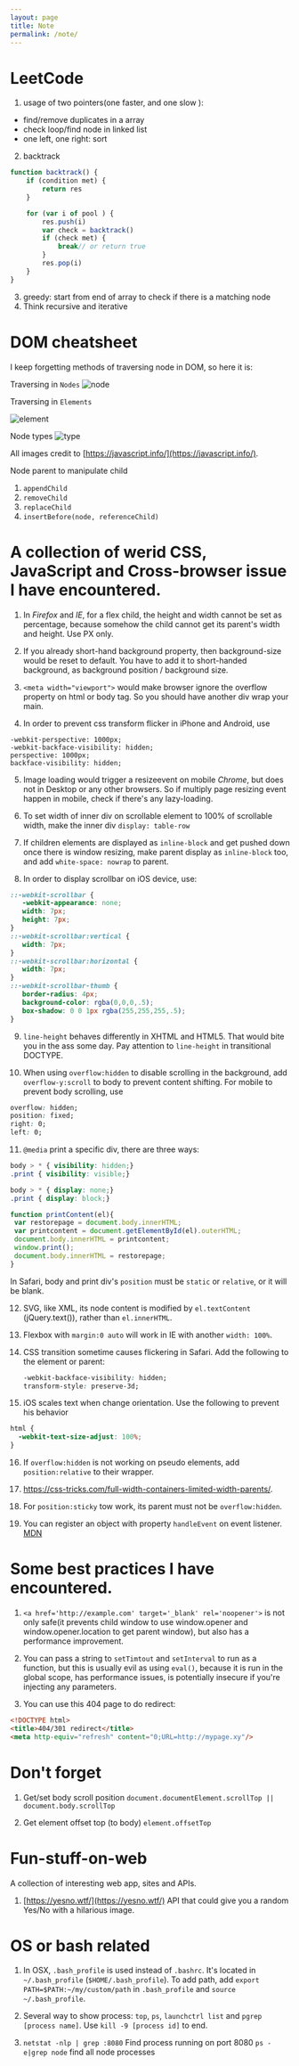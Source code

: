 ```yaml
---
layout: page
title: Note
permalink: /note/
---
```


# LeetCode 

1. usage of two pointers(one faster, and one slow ): 
- find/remove duplicates in a array 
- check loop/find node in linked list
- one left, one right: sort

2. backtrack

```javascript
function backtrack() {
    if (condition met) {
        return res
    }

    for (var i of pool ) {
        res.push(i)
        var check = backtrack()
        if (check met) {
            break// or return true
        }
        res.pop(i)
    }
}
```
3. greedy: start from end of array to check if there is a matching node 
4. Think recursive and iterative



# DOM cheatsheet

I keep forgetting methods of traversing node in DOM, so here it is:

Traversing in `Nodes`
![node](https://javascript.info/article/dom-navigation/dom-links@2x.png)

Traversing in `Elements`

![element](https://javascript.info/article/dom-navigation/dom-links-elements@2x.png)


Node types
![type](https://javascript.info/article/basic-dom-node-properties/dom-class-hierarchy@2x.png)

All images credit to [https://javascript.info/](https://javascript.info/).


Node parent to manipulate child

1. `appendChild`
2. `removeChild`
3. `replaceChild`
4. `insertBefore(node, referenceChild)`


# A collection of werid CSS, JavaScript and Cross-browser issue I have encountered.

1. In *Firefox* and *IE*, for a flex child, the height and width cannot be set 
as percentage, because somehow the child cannot get its parent's width and  height. Use PX only.
 
2. If you already short-hand background property, then background-size would
be reset to default. You have to add it to short-handed background, as
background position / background size.
 
3. `<meta width="viewport">` would make browser ignore the overflow property 
on html or body tag. So you should have another div wrap your main.

4. In order to prevent css transform flicker in iPhone and Android, use
  ```
  -webkit-perspective: 1000px;
  -webkit-backface-visibility: hidden;
  perspective: 1000px;
  backface-visibility: hidden;
  ```
5. Image loading would trigger a resizeevent on mobile *Chrome*, but does not in Desktop or any other browsers. So if multiply page resizing event happen in mobile, check if there's any lazy-loading.

6. To set width of inner div on scrollable element to 100% of scrollable width,
make the inner div `display: table-row`

7. If children elements are displayed as `inline-block` and get pushed down once there is window resizing, make parent display as `inline-block` too, and add `white-space: nowrap` to parent.

8. In order to display scrollbar on iOS device, use: 
  ```css
  ::-webkit-scrollbar {
     -webkit-appearance: none;
     width: 7px;
     height: 7px;
  }
  ::-webkit-scrollbar:vertical {
     width: 7px;
  }
  ::-webkit-scrollbar:horizontal {
     width: 7px;
  }
  ::-webkit-scrollbar-thumb {
     border-radius: 4px;
     background-color: rgba(0,0,0,.5);
     box-shadow: 0 0 1px rgba(255,255,255,.5);
  }
  ```

9. `line-height` behaves differently in XHTML and HTML5. That would bite you in the ass some day. Pay attention to `line-height` in transitional DOCTYPE.

10. When using `overflow:hidden` to disable scrolling in the background, add `overflow-y:scroll` to body to prevent content shifting. For mobile to prevent body scrolling, use 
  ```css
  overflow: hidden;
  position: fixed;
  right: 0;
  left: 0;
  ```

11. `@media` print a specific div, there are three ways:  
   ```css
   body > * { visibility: hidden;}
   .print { visibility: visible;}
   ```
   ```css
   body > * { display: none;}
   .print { display: block;}
   ```
   ```javascript
   function printContent(el){
    var restorepage = document.body.innerHTML;
    var printcontent = document.getElementById(el).outerHTML;
    document.body.innerHTML = printcontent;
    window.print();
    document.body.innerHTML = restorepage;
  }
  ```
  In Safari, body and print div's `position` must be `static` or `relative`, or it will be blank.

12. SVG, like XML, its node content is modified by `el.textContent` (jQuery.text()), rather than `el.innerHTML`.

13. Flexbox with `margin:0 auto` will work in IE with another `width: 100%`.

14. CSS transition sometime causes flickering in Safari. Add the following to the element or parent:
    ```css
    -webkit-backface-visibility: hidden;
    transform-style: preserve-3d;
    ```

15. iOS scales text when change orientation. Use the following to prevent his behavior
 ```css
 html {
   -webkit-text-size-adjust: 100%;
 }
 ```
 
16. If `overflow:hidden` is not working on pseudo elements, add `position:relative` to their wrapper.
 
17. https://css-tricks.com/full-width-containers-limited-width-parents/.
 
18. For `position:sticky` tow work, its parent must not be `overflow:hidden`.

19. You can register an object with property `handleEvent` on event listener. [MDN](https://developer.mozilla.org/en-US/docs/Web/API/EventListener)


# Some best practices I have encountered.

1. `<a href='http://example.com' target='_blank' rel='noopener'>` is not only safe(it prevents child window to use window.opener and window.opener.location to get parent window), but also has a performance improvement.

2. You can pass a string to `setTimtout` and `setInterval` to run as a function, but this is usually evil as using `eval()`, because it is run in the global scope, has performance issues, is potentially insecure if you're injecting any parameters.

3. You can use this 404 page to do redirect:

```html
<!DOCTYPE html>
<title>404/301 redirect</title>
<meta http-equiv="refresh" content="0;URL=http://mypage.xy"/>
```


# Don't forget

1. Get/set body scroll position
    `document.documentElement.scrollTop || document.body.scrollTop`

2. Get element offset top (to body)
    `element.offsetTop`




# Fun-stuff-on-web
A collection of interesting web app, sites and APIs.

1. [https://yesno.wtf/](https://yesno.wtf/)
API that could give you a random Yes/No with a hilarious image.


# OS or bash related

1. In OSX, `.bash_profile` is used instead of `.bashrc`. It's located in `~/.bash_profile` (`$HOME/.bash_profile`).
   To add path, add `export PATH=$PATH:~/my/custom/path` in `.bash_profile` and `source ~/.bash_profile`.

2. Several way to show process: `top`, `ps`, `launchctrl list` and `pgrep [process name]`. Use `kill -9 [process id]` to end.

3. `netstat -nlp | grep :8080` Find process running on port 8080
   `ps -e|grep node` find all node processes 
